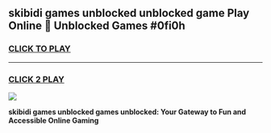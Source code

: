 
## skibidi games unblocked unblocked game Play Online 👋 Unblocked Games #0fi0h
<h3>
<a href="https://premium.freeplayer.one?title=skibidi_games_unblocked&ref=21F">CLICK TO PLAY</a></h3>
<hr>

<h3>
<a href="https://premium.freeplayer.one?title=skibidi_games_unblocked&ref=21F">CLICK 2 PLAY</a>
  
</h3>

<a href="https://premium.freeplayer.one?title=skibidi_games_unblocked&ref=21F/"><img src="https://clearcache.store/games.png"></a>


**skibidi games unblocked games unblocked: Your Gateway to Fun and Accessible Online Gaming**
